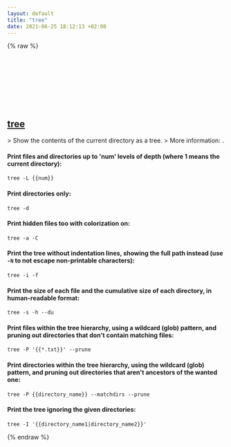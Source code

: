 ```yaml
---
layout: default
title: "tree"
date: 2021-06-25 18:12:13 +02:00
---
```

{% raw %}
<h2 id="tree">
  <a href="/en/linux/tree.html">tree</a> <a href="#tree"><svg class="icon">
    <use href="/assets/images/unicode_sprite.svg#link" />
  </svg></a>
</h2>
> Show the contents of the current directory as a tree.
> More information: <http://mama.indstate.edu/users/ice/tree/>.

#### Print files and directories up to 'num' levels of depth (where 1 means the current directory):
```shell
tree -L {{num}}
```
#### Print directories only:
```shell
tree -d
```
#### Print hidden files too with colorization on:
```shell
tree -a -C
```
#### Print the tree without indentation lines, showing the full path instead (use `-N` to not escape non-printable characters):
```shell
tree -i -f
```
#### Print the size of each file and the cumulative size of each directory, in human-readable format:
```shell
tree -s -h --du
```
#### Print files within the tree hierarchy, using a wildcard (glob) pattern, and pruning out directories that don't contain matching files:
```shell
tree -P '{{*.txt}}' --prune
```
#### Print directories within the tree hierarchy, using the wildcard (glob) pattern, and pruning out directories that aren't ancestors of the wanted one:
```shell
tree -P {{directory_name}} --matchdirs --prune
```
#### Print the tree ignoring the given directories:
```shell
tree -I '{{directory_name1|directory_name2}}'
```
{% endraw %}